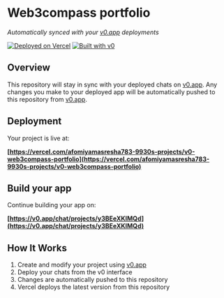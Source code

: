 # Web3compass portfolio

*Automatically synced with your [v0.app](https://v0.app) deployments*

[![Deployed on Vercel](https://img.shields.io/badge/Deployed%20on-Vercel-black?style=for-the-badge&logo=vercel)](https://vercel.com/afomiyamasresha783-9930s-projects/v0-web3compass-portfolio)
[![Built with v0](https://img.shields.io/badge/Built%20with-v0.app-black?style=for-the-badge)](https://v0.app/chat/projects/y3BEeXKIMQd)

## Overview

This repository will stay in sync with your deployed chats on [v0.app](https://v0.app).
Any changes you make to your deployed app will be automatically pushed to this repository from [v0.app](https://v0.app).

## Deployment

Your project is live at:

**[https://vercel.com/afomiyamasresha783-9930s-projects/v0-web3compass-portfolio](https://vercel.com/afomiyamasresha783-9930s-projects/v0-web3compass-portfolio)**

## Build your app

Continue building your app on:

**[https://v0.app/chat/projects/y3BEeXKIMQd](https://v0.app/chat/projects/y3BEeXKIMQd)**

## How It Works

1. Create and modify your project using [v0.app](https://v0.app)
2. Deploy your chats from the v0 interface
3. Changes are automatically pushed to this repository
4. Vercel deploys the latest version from this repository